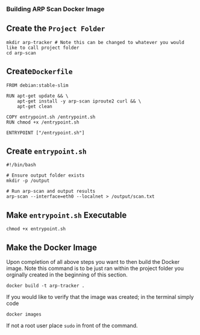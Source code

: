 <h3>Building ARP Scan Docker Image</h3>
<h2>Create the <code>Project Folder</code></h2>

```
mkdir arp-tracker # Note this can be changed to whatever you would like to call project folder 
cd arp-scan 
```

<h2>Create<code>Dockerfile</code></h2>

```
FROM debian:stable-slim

RUN apt-get update && \
    apt-get install -y arp-scan iproute2 curl && \
    apt-get clean

COPY entrypoint.sh /entrypoint.sh
RUN chmod +x /entrypoint.sh

ENTRYPOINT ["/entrypoint.sh"]
```

<h2>Create <code>entrypoint.sh</code></h2>

```
#!/bin/bash

# Ensure output folder exists
mkdir -p /output

# Run arp-scan and output results
arp-scan --interface=eth0 --localnet > /output/scan.txt
```

<h2>Make <code>entrypoint.sh</code> Executable</h2>

```
chmod +x entrypoint.sh
```

<h2>Make the Docker Image</h2>

Upon completion of all above steps you want to then build the Docker image. Note this command is to be just ran within the project folder you orginally created in the beginning of this section. 

```
docker build -t arp-tracker .
```
If you would like to verify that the image was created; in the terminal simply code
```
docker images
```
If not a root user place <code>sudo</code> in front of the command. 
